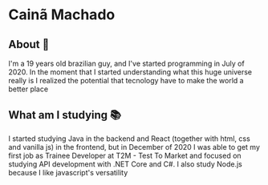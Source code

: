 # Cainã Machado

## About 📜

I'm a 19 years old brazilian guy, and I've started programming in July of 2020. In the moment that I started understanding what this huge universe really is I realized the potential that tecnology have to make the world a better place

## What am I studying 📚

I started studying Java in the backend and React (together with html, css and vanilla js) in the frontend, but in December of 2020 I was able to get my first job as Trainee Developer at T2M - Test To Market and focused on studying API development with .NET Core and C#. I also study Node.js because I like javascript's versatility

<!--
**caina-machado/caina-machado** is a ✨ _special_ ✨ repository because its `README.md` (this file) appears on your GitHub profile.

Here are some ideas to get you started:

- 🔭 I’m currently working on ...
- 🌱 I’m currently learning ...
- 👯 I’m looking to collaborate on ...
- 🤔 I’m looking for help with ...
- 💬 Ask me about ...
- 📫 How to reach me: ...
- 😄 Pronouns: ...
- ⚡ Fun fact: ...
-->
